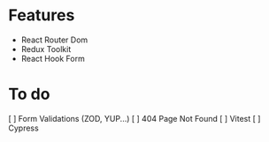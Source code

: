 # Features

- React Router Dom
- Redux Toolkit
- React Hook Form

# To do

[ ] Form Validations (ZOD, YUP...)
[ ] 404 Page Not Found
[ ] Vitest
[ ] Cypress